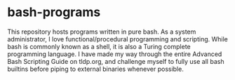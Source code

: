 # bash-programs
This repository hosts programs written in pure bash. As a system administrator, I love functional/procedural programming and scripting. While bash is commonly known as a shell, it is also a Turing complete programming language. I have made my way through the entire Advanced Bash Scripting Guide on tldp.org, and challenge myself to fully use all bash builtins before piping to external binaries whenever possible.
